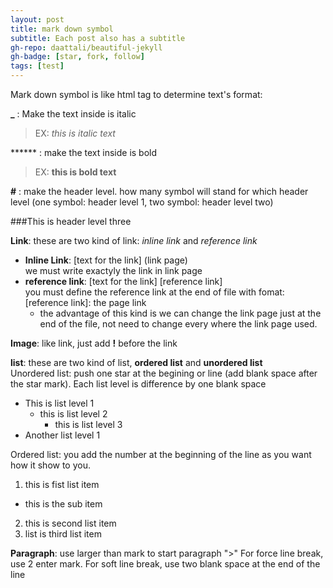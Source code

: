```yaml
---
layout: post
title: mark down symbol
subtitle: Each post also has a subtitle
gh-repo: daattali/beautiful-jekyll
gh-badge: [star, fork, follow]
tags: [test]
---
```


Mark down symbol is like html tag to determine text's format:

**_** : Make the text inside is italic
>EX: _this is italic text_
    
****** : make the text inside is bold
>EX: **this is bold text**
    
**#** : make the header level. how many symbol will stand for which header level (one symbol: header level 1, two symbol: header level two)

###This is header level three

**Link**: these are two kind of link: _inline link_ and _reference link_  
 * **Inline Link**: [text for the link] (link page)  
    we must write exactyly the link in link page
 * **reference link**: [text for the link] [reference link]  
    you must define the reference link at the end of file with fomat: [reference link]: the page link  
   * the advantage of this kind is we can change the link page just at the end of the file, not need to change every where the link page used.

**Image**: like link, just add **!** before the link

**list**: these are two kind of list, **ordered list** and **unordered list**  
 Unordered list: push one star at the begining or line (add blank space after the star mark). Each list level is difference by one blank space
* This is list level 1
  * this is list level 2
    * this is list level 3
* Another list level 1  

 Ordered list: you add the number at the beginning of the line as you want how it show to you.
 1. this is fist list item
  * this is the sub item
  
 2. this is second list item
 3. list is third list item

**Paragraph**: use larger than mark to start paragraph ">"
  For force line break, use 2 enter mark. For soft line break, use two blank space at the end of the line
